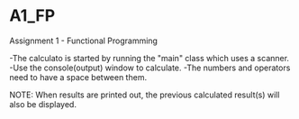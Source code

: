 # A1_FP
Assignment 1 - Functional Programming

-The calculato is started by running the "main" class which uses a scanner.
-Use the console(output) window to calculate.
-The numbers and operators need to have a space between them.

NOTE: When results are printed out, the previous calculated result(s) will also be displayed.
